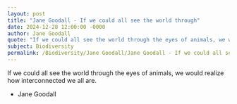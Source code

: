```yaml
---
layout: post
title: "Jane Goodall - If we could all see the world through"
date: 2024-12-28 12:00:00 -0000
author: Jane Goodall
quote: "If we could all see the world through the eyes of animals, we would realize how interconnected we all are."
subject: Biodiversity
permalink: /Biodiversity/Jane Goodall/Jane Goodall - If we could all see the world through
---
```


If we could all see the world through the eyes of animals, we would realize how interconnected we all are.

- Jane Goodall
